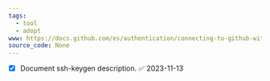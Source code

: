 ```yaml
---
tags:
  - tool
  - adopt
www: https://docs.github.com/es/authentication/connecting-to-github-with-ssh/generating-a-new-ssh-key-and-adding-it-to-the-ssh-agent
source_code: None
---
```

- [x] Document ssh-keygen description. ✅ 2023-11-13